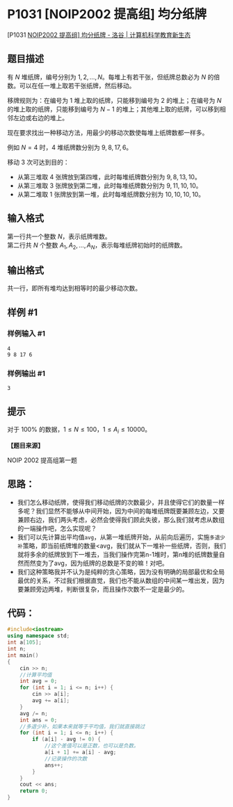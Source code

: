 # P1031 [NOIP2002 提高组] 均分纸牌

[P1031 [NOIP2002 提高组\] 均分纸牌 - 洛谷 | 计算机科学教育新生态](https://www.luogu.com.cn/problem/P1031)

## 题目描述

有 $N$ 堆纸牌，编号分别为 $1,2,\ldots,N$。每堆上有若干张，但纸牌总数必为 $N$ 的倍数。可以在任一堆上取若干张纸牌，然后移动。

移牌规则为：在编号为 $1$ 堆上取的纸牌，只能移到编号为 $2$ 的堆上；在编号为 $N$ 的堆上取的纸牌，只能移到编号为 $N-1$ 的堆上；其他堆上取的纸牌，可以移到相邻左边或右边的堆上。

现在要求找出一种移动方法，用最少的移动次数使每堆上纸牌数都一样多。

例如 $N=4$ 时，$4$ 堆纸牌数分别为 $9,8,17,6$。

移动 $3$ 次可达到目的：

- 从第三堆取 $4$ 张牌放到第四堆，此时每堆纸牌数分别为 $9,8,13,10$。
- 从第三堆取 $3$ 张牌放到第二堆，此时每堆纸牌数分别为 $9,11,10,10$。
- 从第二堆取 $1$ 张牌放到第一堆，此时每堆纸牌数分别为  $10,10,10,10$。

## 输入格式

第一行共一个整数 $N$，表示纸牌堆数。  
第二行共 $N$ 个整数 $A_1,A_2,\ldots,A_N$，表示每堆纸牌初始时的纸牌数。

## 输出格式

共一行，即所有堆均达到相等时的最少移动次数。

## 样例 #1

### 样例输入 #1

```
4
9 8 17 6
```

### 样例输出 #1

```
3
```

## 提示

对于 $100\%$ 的数据，$1  \le  N  \le  100$，$1 \le  A_i  \le 10000$。

**【题目来源】**

NOIP 2002 提高组第一题

## 思路：

+ 我们怎么移动纸牌，使得我们移动纸牌的次数最少，并且使得它们的数量一样多呢？我们显然不能够从中间开始，因为中间的每堆纸牌既要兼顾左边，又要兼顾右边，我们两头考虑，必然会使得我们顾此失彼，那么我们就考虑从数组的一端操作吧，怎么实现呢？
+ 我们可以先计算出平均值`avg`，从第一堆纸牌开始，从前向后遍历，实施``多退少补``策略，即当前纸牌堆的数量<avg，我们就从下一堆补一些纸牌，否则，我们就将多余的纸牌放到下一堆去，当我们操作完第n-1堆时，第n堆的纸牌数量自然而然变为了avg，因为纸牌的总数是不变的嘛！对吧。
+ 我们这种策略我并不认为是纯粹的贪心策略，因为没有明确的局部最优和全局最优的关系，不过我们根据直觉，我们也不能从数组的中间某一堆出发，因为要兼顾旁边两堆，判断很复杂，而且操作次数不一定是最少的。

## 代码：

```cpp
#include<iostream>
using namespace std;
int a[105];
int n;
int main()
{
	cin >> n;
    //计算平均值
	int avg = 0;
	for (int i = 1; i <= n; i++) {
		cin >> a[i];
		avg += a[i];
	}
	avg /= n;
	int ans = 0;
    //多退少补，如果本来就等于平均值，我们就直接跳过
	for (int i = 1; i <= n; i++) {
		if (a[i] - avg != 0) {
            //这个差值可以是正数，也可以是负数。
			a[i + 1] += a[i] - avg;
            //记录操作的次数
			ans++;
		}
	}
	cout << ans;
	return 0;
}
```

